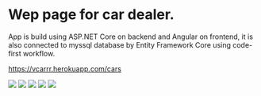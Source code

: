 # Wep page for car dealer.

App is build using ASP.NET Core on backend and Angular on frontend, it is also connected to myssql database by Entity Framework Core using code-first workflow.

https://vcarrr.herokuapp.com/cars



![](https://i.imgur.com/UiBPFy2.png)
![](https://i.imgur.com/0jIMHU9.png)
![](https://i.imgur.com/TFuveXo.png)
![](https://i.imgur.com/7YFBEzP.png)
![](https://i.imgur.com/VZFsbTA.png)
